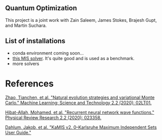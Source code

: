 ## Quantum Optimization

This project is a joint work with Zain Saleem, James Stokes, Brajesh Gupt, and Martin Suchara. 

## List of installations
- conda environment coming soon...
- [this MIS solver](https://karlsruhemis.github.io/). It's quite good and is used as a benchmark.
- more solvers

# References
[Zhao, Tianchen, et al. "Natural evolution strategies and variational Monte Carlo." Machine Learning: Science and Technology 2.2 (2020): 02LT01.](https://arxiv.org/abs/2005.04447)

[Hibat-Allah, Mohamed, et al. "Recurrent neural network wave functions." Physical Review Research 2.2 (2020): 023358.](https://journals.aps.org/prresearch/pdf/10.1103/PhysRevResearch.2.023358) 

[Dahlum, Jakob, et al. "KaMIS v2. 0–Karlsruhe Maximum Independent Sets User Guide."](https://karlsruhemis.github.io/)

